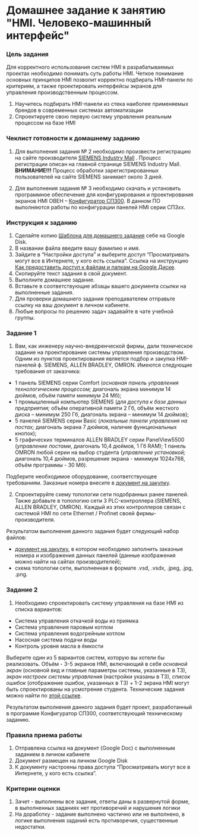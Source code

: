 # Домашнее задание к занятию "HMI. Человеко-машинный интерфейс"

### Цель задания

Для корректного использования систем HMI в разрабатываемых проектах необходимо понимать суть работы HMI. Четкое понимание основных принципов HMI позволит корректно подбирать HMI-панели по критериям, а также проектировать интерфейсы экранов для управления производственным процессом.

1. Научитесь подбирать HMI-панели из стека наиболее применяемых брендов в современных системах автоматизации
2. Спроектируете свою первую систему управления реальным процессом на базе HMI

### Чеклист готовности к домашнему заданию

1.	Для выполнения задания № 2 необходимо произвести регистрацию на сайте производителя [SIEMENS Industry Mall](https://mall.industry.siemens.com/goos/WelcomePage.aspx?regionUrl=/ru&language=ru) . Процесс регистрации описан на главной странице SIEMENS Industry Mall.
**ВНИМАНИЕ!!!** Процесс обработки зарегистрированных пользователей на сайте SIEMENS занимает около 3 дней.

2.	Для выполнения задания № 3 необходимо скачать и установить программное обеспечение для конфигурирования и проектирования экранов HMI ОВЕН – [Конфигуратор СП300]( https://owen.ru/license-file?f=https://www.owen.ru/upl_files/PO/SP300_project_V2.D3k-5.zip). В данном ПО выполняются работы по конфигурации панелей HMI серии СП3хх.

### Инструкция к заданию
1. Сделайте копию [Шаблона для домашнего задания](https://docs.google.com/document/d/1syjB4z_qJECXuGRUN3mxyb2KcBLuLpgsQa1NWnXxOVY/edit?usp=sharing) себе на Google Disk.
2. В названии файла введите вашу фамилию и имя.
3. Зайдите в “Настройки доступа” и выберите доступ “Просматривать могут все в Интернете, у кого есть ссылка”. Ссылка на инструкцию [Как предоставить доступ к файлам и папкам на Google Диске](https://support.google.com/docs/answer/2494822?hl=ru&co=GENIE.Platform%3DDesktop).
4. Скопируйте текст задания в свой документ.
5. Выполните домашнее задание.
6. Вставьте в соответствующие абзацы вашего документа ссылки на выполненные задания.
7. Для проверки домашнего задания преподавателем отправьте ссылку на ваш документ в личном кабинете.
8. Любые вопросы по решению задач задавайте в чате учебной группы.

### Задание 1

1.	Вам, как инженеру научно-внедренческой фирмы, дали техническое задание на проектирование системы управления производством. Одним из пунктов проектирования является подбор и закупка HMI-панелей ф. SIEMENS, ALLEN BRADLEY, OMRON. Имеются следующие требования от заказчика: 
- 1 панель SIEMENS серии Comfort (*основная панель управления технологическим процессом;* диагональ экрана минимум 14 дюймов, объём памяти минимум 24 Мб); 
- 1 промышленный компьютер SIEMENS (*для доступа к базе данных предприятия;* объём оперативной памяти 2 Гб, объём жесткого диска – минимум 250 Гб, диагональ экрана – минимум 14 дюймов);
- 5 панелей SIEMENS серии Basic (*локальные панели управления на постах;* диагональ экрана 7 дюймов, наличие функциональных кнопок); 
- 5 графических терминалов ALLEN BRADLEY серии PanelView5500 (*управление постами*, диагональ 10,4 дюймов, 1 Гб RAM); 1 панель OMRON любой серии на выбор студента (*управление установкой;* диагональ 10,4 дюймов, разрешение экрана - минимум 1024х768, объём программы - 30 Мб).

Подберите необходимое оборудование, соответствующее требованиям. Заказные номера внесите в [документ на закупку](https://docs.google.com/spreadsheets/d/19a5CA5ispOmznTfXKeGj2uC8zofy5_N6-dKyZ-qCw1Q/edit?usp=sharing).

2.	Спроектируйте схему топологии сети подобранных ранее панелей. Также добавьте в топологию сети 3 PLC-контроллера (SIEMENS, ALLEN BRADLEY, OMRON). Каждый из этих контроллеров связан с системой HMI по сети Ethernet / Profinet своей фирмы-производителя.

Результатом выполнения данного задания будет следующий набор файлов:
- [документ на закупку](https://docs.google.com/spreadsheets/d/19a5CA5ispOmznTfXKeGj2uC8zofy5_N6-dKyZ-qCw1Q/edit?usp=sharing), в котором необходимо заполнить заказные номера и изображения данных панелей (данные изображения можно найти на сайтах производителей);
- схема топологии сети, выполненная в формате .vsd, .vsdx, .jpeg, .jpg, .png.

### Задание 2

1. Необходимо спроектировать систему управления на базе HMI из списка вариантов:
- Система управления откачкой воды из приямка
- Система управления паровым котлом
- Система управления водогрейным котлом
- Насосная система подачи воды
- Контроль уровня масла в ёмкости

Выберите один из 5 вариантов систем, которую вы хотели бы реализовать. Объём - 3-5 экранов HMI, включающий в себя *основной экран* (основной вид и главные параметры системы, указанные в ТЗ), *экран настроек системы управления* (настройки указаны в ТЗ), *список ошибок* (отображение ошибок, указанных в ТЗ) + 1-2 экрана HMI могут быть спроектированы на усмотрение студента.
Технические задания можно найти по [этой ссылке](https://docs.google.com/document/d/1JYVEZYg-OZJEl9Ea6SDExiOSOlxT8fnRhopV8kK46RQ/edit?usp=sharing).

Результатом выполнения данного задания будет проект, разработанный в программе Конфигуратор СП300, соответствующий техническому заданию. 

### Правила приема работы

1. Отправлена ссылка на документ (Google Doc) с выполненным заданием в личном кабинете
2. Документ размещен на личном Google Disk
3. К документу настроены права доступа “Просматривать могут все в Интернете, у кого есть ссылка”.

### Критерии оценки

1. Зачет - выполнены все задания, ответы даны в развернутой форме, в выполненных заданиях нет противоречий и нарушения логики
2. На доработку - задание выполнено частично или не выполнено, в логике выполнения заданий есть противоречия, существенные недостатки.
